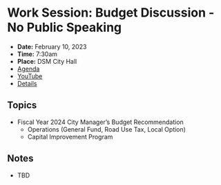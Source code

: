 # Work Session: Budget Discussion - No Public Speaking

- **Date:** February 10, 2023
- **Time:** 7:30am
- **Place:** DSM City Hall
- [Agenda](https://councildocs.dsm.city/agendas/2023/20230210BudgetDiscussion.pdf)
- [YouTube](https://youtube.com/live/S3VVdiJIC2w)
- [Details](https://www.dsm.city/citycouncil_detail_T60_R2374.php)

## Topics

- Fiscal Year 2024 City Manager’s Budget Recommendation
    - Operations (General Fund, Road Use Tax, Local Option)
    - Capital Improvement Program 

## Notes

- TBD
